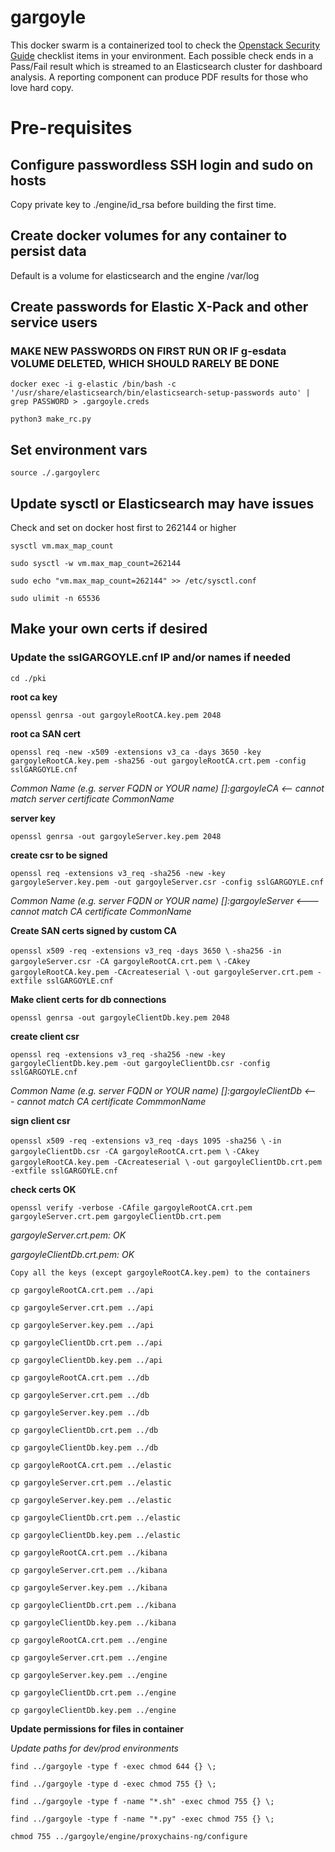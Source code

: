 # gargoyle

This docker swarm is a containerized tool to check the [Openstack Security Guide](https://docs.openstack.org/security-guide/) checklist items in your environment.
Each possible check ends in a Pass/Fail result which is streamed to an Elasticsearch cluster for dashboard analysis. A reporting component
can produce PDF results for those who love hard copy.

# Pre-requisites

## Configure passwordless SSH login and sudo on hosts

Copy private key to ./engine/id_rsa before building the first time.

## Create docker volumes for any container to persist data

Default is a volume for elasticsearch and the engine /var/log

## Create passwords for Elastic X-Pack and other service users

### MAKE NEW PASSWORDS ON FIRST RUN OR IF g-esdata VOLUME DELETED, WHICH SHOULD RARELY BE DONE

`docker exec -i g-elastic /bin/bash -c '/usr/share/elasticsearch/bin/elasticsearch-setup-passwords auto' | grep PASSWORD > .gargoyle.creds`

`python3 make_rc.py`

## Set environment vars

`source ./.gargoylerc`


## Update sysctl or Elasticsearch may have issues

Check and set on docker host first to 262144 or higher

`sysctl vm.max_map_count`

`sudo sysctl -w vm.max_map_count=262144`

`sudo echo "vm.max_map_count=262144" >> /etc/sysctl.conf`

`sudo ulimit -n 65536`


## Make your own certs if desired


### Update the sslGARGOYLE.cnf IP and/or names if needed

`cd ./pki`

__root ca key__

`openssl genrsa -out gargoyleRootCA.key.pem 2048`

__root ca SAN cert__

`openssl req -new -x509 -extensions v3_ca -days 3650 -key gargoyleRootCA.key.pem -sha256 -out gargoyleRootCA.crt.pem -config sslGARGOYLE.cnf`

*Common Name (e.g. server FQDN or YOUR name) []:gargoyleCA   <-- cannot match server certificate CommonName*

__server key__

`openssl genrsa -out gargoyleServer.key.pem 2048`

__create csr to be signed__

`openssl req -extensions v3_req -sha256 -new -key gargoyleServer.key.pem -out gargoyleServer.csr -config sslGARGOYLE.cnf`

*Common Name (e.g. server FQDN or YOUR name) []:gargoyleServer   <--- cannot match CA certificate CommonName*

__Create SAN certs signed by custom CA__

`openssl x509 -req -extensions v3_req -days 3650 \`
`-sha256 -in gargoyleServer.csr -CA gargoyleRootCA.crt.pem \`
`-CAkey gargoyleRootCA.key.pem -CAcreateserial \`
`-out gargoyleServer.crt.pem -extfile sslGARGOYLE.cnf`

__Make client certs for db connections__

`openssl genrsa -out gargoyleClientDb.key.pem 2048`

__create client csr__

`openssl req -extensions v3_req -sha256 -new -key gargoyleClientDb.key.pem -out gargoyleClientDb.csr -config sslGARGOYLE.cnf`

*Common Name (e.g. server FQDN or YOUR name) []:gargoyleClientDb  <--- cannot match CA certificate CommmonName*

__sign client csr__

`openssl x509 -req -extensions v3_req -days 1095 -sha256 \`
`-in gargoyleClientDb.csr -CA gargoyleRootCA.crt.pem \`
`-CAkey gargoyleRootCA.key.pem -CAcreateserial \`
`-out gargoyleClientDb.crt.pem -extfile sslGARGOYLE.cnf`

__check certs OK__

`openssl verify -verbose -CAfile gargoyleRootCA.crt.pem gargoyleServer.crt.pem gargoyleClientDb.crt.pem`

*gargoyleServer.crt.pem: OK*

*gargoyleClientDb.crt.pem: OK*

`Copy all the keys (except gargoyleRootCA.key.pem) to the containers`

`cp gargoyleRootCA.crt.pem ../api`

`cp gargoyleServer.crt.pem ../api`

`cp gargoyleServer.key.pem ../api`

`cp gargoyleClientDb.crt.pem ../api`

`cp gargoyleClientDb.key.pem ../api`

`cp gargoyleRootCA.crt.pem ../db`

`cp gargoyleServer.crt.pem ../db`

`cp gargoyleServer.key.pem ../db`

`cp gargoyleClientDb.crt.pem ../db`

`cp gargoyleClientDb.key.pem ../db`

`cp gargoyleRootCA.crt.pem ../elastic`

`cp gargoyleServer.crt.pem ../elastic`

`cp gargoyleServer.key.pem ../elastic`

`cp gargoyleClientDb.crt.pem ../elastic`

`cp gargoyleClientDb.key.pem ../elastic`

`cp gargoyleRootCA.crt.pem ../kibana`

`cp gargoyleServer.crt.pem ../kibana`

`cp gargoyleServer.key.pem ../kibana`

`cp gargoyleClientDb.crt.pem ../kibana`

`cp gargoyleClientDb.key.pem ../kibana`

`cp gargoyleRootCA.crt.pem ../engine`

`cp gargoyleServer.crt.pem ../engine`

`cp gargoyleServer.key.pem ../engine`

`cp gargoyleClientDb.crt.pem ../engine`

`cp gargoyleClientDb.key.pem ../engine`

__Update permissions for files in container__

*Update paths for dev/prod environments*

`find ../gargoyle -type f -exec chmod 644 {} \;`

`find ../gargoyle -type d -exec chmod 755 {} \;`

`find ../gargoyle -type f -name "*.sh" -exec chmod 755 {} \;`

`find ../gargoyle -type f -name "*.py" -exec chmod 755 {} \;`

`chmod 755 ../gargoyle/engine/proxychains-ng/configure`

